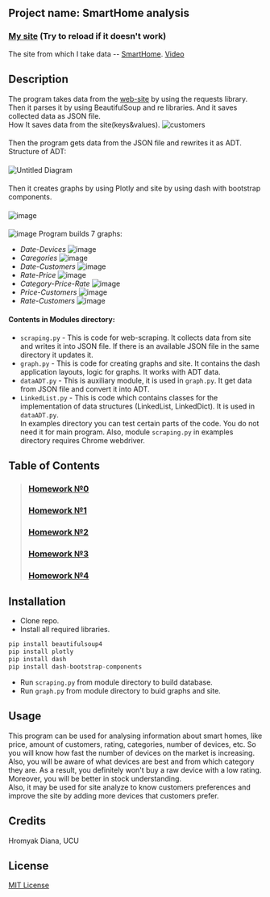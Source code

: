 ## Project name: SmartHome analysis
### [My site](https://deersmarthome.herokuapp.com/) (Try to reload if it doesn't work)
The site from which I take data -- [SmartHome](https://www.smarthomedb.com/products).
[Video](https://drive.google.com/file/d/1h1sezj9qaymjf_Xt854Bb71HjkNWI5Jb/view?usp=sharing)
## Description
The program takes data from the [web-site](https://www.smarthomedb.com/products, 'SmartHome') by using the requests library. Then it parses it by using BeautifulSoup and re libraries. And it saves collected data as JSON file.
<br>How It saves data from the site(keys&values).
![customers](https://user-images.githubusercontent.com/54356826/82263954-a7dcbb00-996c-11ea-80b5-f1000ad859f4.png)
####
Then the program gets data from the JSON file and rewrites it as ADT.
<br>Structure of ADT:
####
![Untitled Diagram](https://user-images.githubusercontent.com/54356826/81616636-86b81f80-93ec-11ea-9175-8158f2a044f7.jpg)
####
Then it creates graphs by using Plotly and site by using dash with bootstrap components. 
####
![image](https://user-images.githubusercontent.com/54356826/82119593-8327ee00-9788-11ea-83b6-bf75ec610d3e.png)
####
![image](https://user-images.githubusercontent.com/54356826/82119626-c1bda880-9788-11ea-9d85-93b969798125.png)
Program builds 7 graphs: 
- *Date-Devices*
![image](https://user-images.githubusercontent.com/54356826/82265624-1e2eec80-9970-11ea-8a09-c022ed84508c.png)
- *Caregories*
![image](https://user-images.githubusercontent.com/54356826/82265652-2e46cc00-9970-11ea-8959-0a283e8e5a5c.png)
- *Date-Customers*
![image](https://user-images.githubusercontent.com/54356826/82265693-4585b980-9970-11ea-88b8-7848680938ae.png)
- *Rate-Price*
![image](https://user-images.githubusercontent.com/54356826/82265711-520a1200-9970-11ea-8fb9-727ce7685958.png)
- *Category-Price-Rate*
![image](https://user-images.githubusercontent.com/54356826/82265741-6c43f000-9970-11ea-9066-6136d6cde196.png)
- *Price-Customers*
![image](https://user-images.githubusercontent.com/54356826/82265782-84b40a80-9970-11ea-9411-2b840ec9d2d6.png)
- *Rate-Customers*
![image](https://user-images.githubusercontent.com/54356826/82265814-95fd1700-9970-11ea-8df9-a93a13a141a4.png)
#### Contents in Modules directory: 
- `scraping.py` - This is code for web-scraping. It collects data from site and writes it into JSON file. If there is an available JSON file in the same directory it updates it.
- `graph.py` - This is code for creating graphs and site. It contains the dash application layouts, logic for graphs. It works with ADT data.
- `dataADT.py` - This is auxiliary module, it is used in `graph.py`. It get data from JSON file and convert it into ADT.
- `LinkedList.py` - This is code which contains classes for the implementation of data structures (LinkedList, LinkedDict). It is used in `dataADT.py`.
<br>In examples directory you can test certain parts of the code. You do not need it for main program. Also, module `scraping.py` in examples directory requires Chrome webdriver.
## Table of Contents
> ### [Homework №0](https://github.com/Diana-Doe/homework/wiki/%D0%94%D0%BE%D0%BC%D0%B0%D1%88%D0%BD%D1%94-%D0%B7%D0%B0%D0%B2%D0%B4%D0%B0%D0%BD%D0%BD%D1%8F-0)
> ### [Homework №1](https://github.com/Diana-Doe/homework/wiki/%D0%94%D0%BE%D0%BC%D0%B0%D1%88%D0%BD%D1%94-%D0%B7%D0%B0%D0%B2%D0%B4%D0%B0%D0%BD%D0%BD%D1%8F-1)
> ### [Homework №2](https://github.com/Diana-Doe/homework/wiki/%D0%94%D0%BE%D0%BC%D0%B0%D1%88%D0%BD%D1%94-%D0%B7%D0%B0%D0%B2%D0%B4%D0%B0%D0%BD%D0%BD%D1%8F-2)
> ### [Homework №3](https://github.com/Diana-Doe/homework/wiki/%D0%94%D0%BE%D0%BC%D0%B0%D1%88%D0%BD%D1%94-%D0%B7%D0%B0%D0%B2%D0%B4%D0%B0%D0%BD%D0%BD%D1%8F-3)
> ### [Homework №4](https://github.com/Diana-Doe/homework/wiki/%D0%94%D0%BE%D0%BC%D0%B0%D1%88%D0%BD%D1%94-%D0%B7%D0%B0%D0%B2%D0%B4%D0%B0%D0%BD%D0%BD%D1%8F-4)
## Installation
- Clone repo.
- Install all required libraries.
```python
pip install beautifulsoup4
pip install plotly
pip install dash
pip install dash-bootstrap-components 
```
- Run `scraping.py` from module directory to build database.
- Run `graph.py` from module directory to buid graphs and site.
## Usage
This program can be used for analysing information about smart homes, like price, amount of customers, rating, categories, number of devices, etc. So you will know how fast the number of devices on the market is increasing. Also, you will be aware of what devices are best and from which category they are. As a result, you definitely won't buy a raw device with a low rating. Moreover, you will be better in stock understanding.
<br>Also, it may be used for site analyze to know customers preferences and improve the site by adding more devices that customers prefer.
## Credits
Hromyak Diana, UCU
## License
[MIT License](https://github.com/Diana-Doe/homework/blob/master/LICENSE.md)
